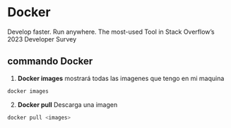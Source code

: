 # Docker
Develop faster. Run anywhere. The most-used Tool in Stack Overflow’s 2023 Developer Survey


## commando Docker

1. **Docker images** mostrará todas las imagenes que tengo en mi maquina
```sh
docker images
```

2. **Docker pull** Descarga una imagen

````sh
docker pull <images>
````
